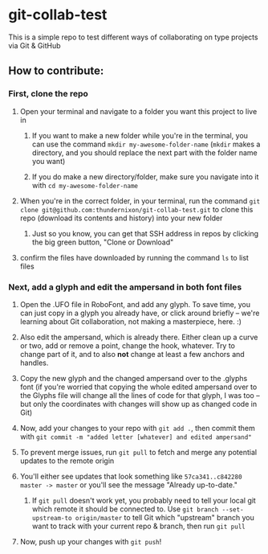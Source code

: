 # git-collab-test
This is a simple repo to test different ways of collaborating on type projects via Git &amp; GitHub

## How to contribute:

### First, clone the repo

1. Open your terminal and navigate to a folder you want this project to live in

    1. If you want to make a new folder while you're in the terminal, you can use the command `mkdir my-awesome-folder-name` (`mkdir` makes a directory, and you should replace the next part with the folder name you want)

    1. If you do make a new directory/folder, make sure you navigate into it with `cd my-awesome-folder-name`

1. When you're in the correct folder, in your terminal, run the command `git clone git@github.com:thundernixon/git-collab-test.git` to clone this repo (download its contents and history) into your new folder
    1. Just so you know, you can get that SSH address in repos by clicking the big green button, "Clone or Download"

1. confirm the files have downloaded by running the command `ls` to list files

### Next, add a glyph and edit the ampersand in both font files

1. Open the .UFO file in RoboFont, and add any glyph. To save time, you can just copy in a glyph you already have, or click around briefly – we're learning about Git collaboration, not making a masterpiece, here. :)

1. Also edit the ampersand, which is already there. Either clean up a curve or two, add or remove a point, change the hook, whatever. Try to change part of it, and to also **not** change at least a few anchors and handles.

1. Copy the new glyph and the changed ampersand over to the .glyphs font (if you're worried that copying the whole edited ampersand over to the Glyphs file will change all the lines of code for that glyph, I was too – but only the coordinates with changes will show up as changed code in Git)

1. Now, add your changes to your repo with `git add .`, then commit them with `git commit -m "added letter [whatever] and edited ampersand"`

1. To prevent merge issues, run `git pull` to fetch and merge any potential updates to the remote origin

1. You'll either see updates that look something like `57ca341..c842280  master -> master` or you'll see the message "Already up-to-date."
    1. If `git pull` doesn't work yet, you probably need to tell your local git which remote it should be connected to. Use `git branch --set-upstream-to origin/master` to tell Git which "upstream" branch you want to track with your current repo & branch, then run `git pull`

1. Now, push up your changes with `git push`! 

